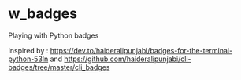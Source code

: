 # w_badges
Playing with Python badges

Inspired by : https://dev.to/haideralipunjabi/badges-for-the-terminal-python-53ln and https://github.com/haideralipunjabi/cli-badges/tree/master/cli_badges


